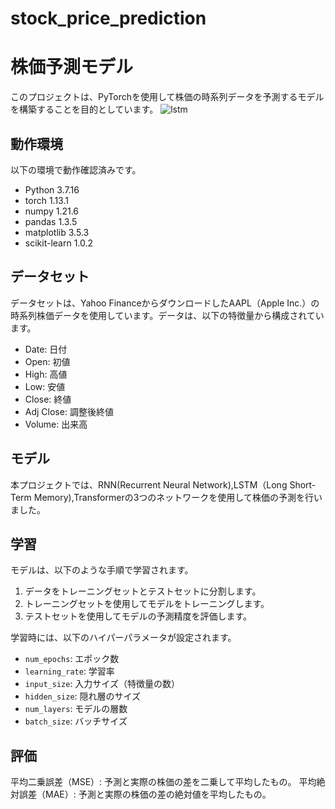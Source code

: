 # stock_price_prediction



# 株価予測モデル

このプロジェクトは、PyTorchを使用して株価の時系列データを予測するモデルを構築することを目的としています。
![lstm](https://user-images.githubusercontent.com/132123636/235346784-8fad7e7c-fd59-4897-a472-9c1a7f369cb7.png)
## 動作環境

以下の環境で動作確認済みです。

- Python 3.7.16
- torch 1.13.1
- numpy 1.21.6
- pandas 1.3.5
- matplotlib 3.5.3
- scikit-learn 1.0.2

## データセット

データセットは、Yahoo FinanceからダウンロードしたAAPL（Apple Inc.）の時系列株価データを使用しています。データは、以下の特徴量から構成されています。

- Date: 日付
- Open: 初値
- High: 高値
- Low: 安値
- Close: 終値
- Adj Close: 調整後終値
- Volume: 出来高

## モデル

本プロジェクトでは、RNN(Recurrent Neural Network),LSTM（Long Short-Term Memory),Transformerの3つのネットワークを使用して株価の予測を行いました。


## 学習

モデルは、以下のような手順で学習されます。

1. データをトレーニングセットとテストセットに分割します。
2. トレーニングセットを使用してモデルをトレーニングします。
3. テストセットを使用してモデルの予測精度を評価します。

学習時には、以下のハイパーパラメータが設定されます。

- `num_epochs`: エポック数
- `learning_rate`: 学習率
- `input_size`: 入力サイズ（特徴量の数）
- `hidden_size`: 隠れ層のサイズ
- `num_layers`: モデルの層数
- `batch_size`: バッチサイズ

## 評価
平均二乗誤差（MSE）: 予測と実際の株価の差を二乗して平均したもの。
平均絶対誤差（MAE）: 予測と実際の株価の差の絶対値を平均したもの。
